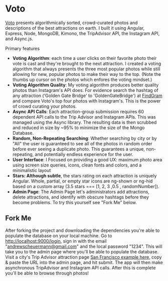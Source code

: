 Voto
=========
[Voto](http://photo-voto.herokuapp.com/) presents algorithmically sorted, crowd-curated photos and descriptions of the best attractions on earth. I built it using Angular, Express, Node, MongoDB, Kimono, the TripAdvisor API, the Instagram API, and Async.js.

Primary features
* **Voting Algorithm**: each time a user clicks on their favorite photo their vote is cast and they're brought to the next attraction. I created a voting algorithm that always presents the three most popular photos while still allowing for new, popular photos to make their way to the top. (Note the thumbs up cursor on the photos which enfores the voting mindset.)
* **Voting Algorithm Quality**: My voting algorithm produces better quality photos than Instagram's API does. For evidence search the hashtag of any attraction ('Golden Gate Bridge' to 'GoldenGateBridge') at [FindGram](http://findgram.com/) and compare Voto's top four photos with Instagram's. This is the power of crowd curating your photos.
* **Async API Calls**: Each attraction-group submission requires 60 dependent API calls to the Trip Advisor and Instagram APIs. This was managed using the Async library. The resulting data is then scrubbed and reduced in size by ~95% to minimize the size of the Mongo Database.
* **Random, Non-Repeating Searching**: Whether searching by city or by "All" the user is guaranteed to see all of the photos in random order before ever seeing a duplicate photo. This guarantees a unique, non-repeating, and potentially endless experience for the user.
* **User Interface**: I	Focused on providing a good UX: maximum photo area using screen size queries, icons, clean fonts and colors, and a minimalistic layout
* **Stars: Although subtle**, the stars rating on each attraction is uniquely Angular. Whole, partial, or empty star icons are ng-shown or ng-hid based on a custom array (3.5 stars === [1, 2, 3 ,0.5 , randomNumber]).
* **Admin Page**: The Admin Page let's administrators add attractions, delete attractions, and identify with obscure hashtags before they become problems. To try this yourself see "Fork Me" below.


Fork Me
---------
After forking the project and downloading the dependencies you're able to populate the database on your local machine. Go to [http://localhost:9000/login](localhost:9000/login), sign in with the email "andrewscheuermann@gmail.com" and the local password "1234". This will take you to the admin page where you'll be able to populate the database. Visit a city's Trip Advisor attraction page [San Francisco example here](http://www.tripadvisor.com/Attractions-g60713-Activities-San_Francisco_California.html), copy & paste the URL into the admin page, and hit submit. The app will then make asynchronous TripAdvisor and Instagram API calls. After this is complete you'll be able to browse through photos!